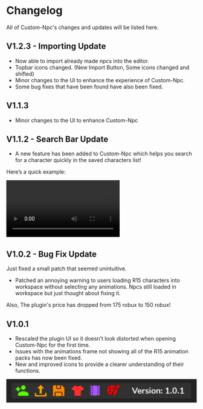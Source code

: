 # Changelog
All of Custom-Npc's changes and updates will be listed here.

## V1.2.3 - Importing Update
<!-- ::: details Update Details -->
* Now able to import already made npcs into the editor.
* Topbar icons changed. (New Import Button, Some icons changed and shifted)
* Minor changes to the UI to enhance the experience of Custom-Npc.
* Some bug fixes that have been found have also been fixed.
<!-- ::: -->

## V1.1.3

<!-- ::: details Update Details -->
* Minor changes to the UI to enhance Custom-Npc
<!-- ::: -->

## V1.1.2 - Search Bar Update

<!-- ::: details Update Details -->
* A new feature has been added to Custom-Npc which helps you search for a character quickly in the saved characters list!

Here’s a quick example:

<video controls='controls' src='./assets/CNpcUpd1.1.2Vid.mp4'></video>
<!-- ::: -->

## V1.0.2 - Bug Fix Update

<!-- ::: details Update Details -->
Just fixed a small patch that seemed unintuitive.

* Patched an annoying warning to users loading R15 characters into workspace without selecting any animations. Npcs still loaded in workspace but just thought about fixing it.

Also, The plugin's price has dropped from 175 robux to 150 robux!
<!-- ::: -->

## V1.0.1

<!-- ::: details Update Details -->
* Rescaled the plugin UI so it doesn’t look distorted when opening Custom-Npc for the first time.
* Issues with the animations frame not showing all of the R15 animation packs has now been fixed.
* New and improved icons to provide a clearer understanding of their functions.

![Image](./assets/CNpcUpd1.0.1Image.png)
<!-- ::: -->
